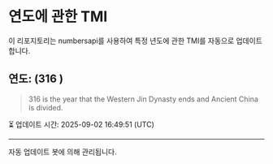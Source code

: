 
# 연도에 관한 TMI

이 리포지토리는 numbersapi를 사용하여 특정 년도에 관한 TMI를 자동으로 업데이트합니다.

## 연도: (316 )
> 316 is the year that the Western Jin Dynasty ends and Ancient China is divided.

⏳ 업데이트 시간: 2025-09-02 16:49:51 (UTC)

---
자동 업데이트 봇에 의해 관리됩니다.
